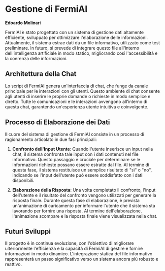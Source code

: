 # Gestione di FermiAI

**Edoardo Molinari**

FermiAI è stato progettato con un sistema di gestione dati altamente efficiente, sviluppato per ottimizzare l'elaborazione delle informazioni. Attualmente, il sistema estrae dati da un file informativo, utilizzato come test preliminare. In futuro, si prevede di integrare questo file all'interno dell'intelligenza artificiale in modo statico, migliorando così l'accessibilità e la coerenza delle informazioni.

## Architettura della Chat
Lo script di FermiAI genera un'interfaccia di chat, che funge da canale principale per le interazioni con gli utenti. Questo ambiente di chat consente agli utenti di inserire le proprie domande o richieste in modo semplice e diretto. Tutte le comunicazioni e le interazioni avvengono all'interno di questa chat, garantendo un'esperienza utente intuitiva e coinvolgente.

## Processo di Elaborazione dei Dati
Il cuore del sistema di gestione di FermiAI consiste in un processo di ragionamento articolato in due fasi principali:

1. **Confronto dell'Input Utente**: Quando l'utente inserisce un input nella chat, il sistema confronta tale input con i dati contenuti nel file informativo. Questo passaggio è cruciale per determinare se le informazioni richieste possano essere estratte dal file. Al termine di questa fase, il sistema restituisce un semplice risultato di "sì" o "no", indicando se l'input dell'utente può essere soddisfatto con i dati disponibili.

2. **Elaborazione della Risposta**: Una volta completato il confronto, l'input dell'utente e il risultato del confronto vengono utilizzati per generare la risposta finale. Durante questa fase di elaborazione, è prevista un'animazione di caricamento per informare l'utente che il sistema sta lavorando per fornire una risposta. Al termine dell'elaborazione, l'animazione scompare e la risposta finale viene visualizzata nella chat.

## Futuri Sviluppi
Il progetto è in continua evoluzione, con l'obiettivo di migliorare ulteriormente l'efficienza e la capacità di FermiAI di gestire e fornire informazioni in modo dinamico. L'integrazione statica del file informativo rappresenterà un passo significativo verso un sistema ancora più robusto e reattivo.
